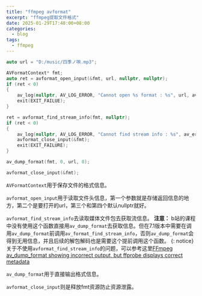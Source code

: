 ```yaml
---
title: "ffmpeg avformat"
excerpt: "ffmpeg提取文件格式"
date: 2025-01-29T17:40:00+08:00
categories:
  - blog
tags:
  - ffmpeg
---
```


```cpp
auto url = "D:/music/四季ノ唄.mp3";

AVFormatContext* fmt;
auto ret = avformat_open_input(&fmt, url, nullptr, nullptr);
if (ret < 0)
{
    av_log(nullptr, AV_LOG_ERROR, "Cannot open %s format : %s", url, av_err2str(ret));
    exit(EXIT_FAILUE);
}

ret = avformat_find_stream_info(fmt, nullptr);
if (ret < 0)
{
    av_log(nullptr, AV_LOG_ERROR, "Cannot find stream info : %s", av_err2str(ret));
    avformat_close_input(&fmt);
    exit(EXIT_FAILURE);
}

av_dump_format(fmt, 0, url, 0);

avformat_close_input(&fmt);
```

`AVFormatContext`用于保存文件的格式信息。

`avformat_open_input`用于读取文件头信息，第一个参数就是存储返回信息的地方，第二个是要打开的url，第三个和第四个默认nullptr就好。

`avformat_find_stream_info`去读取媒体文件包去获取流信息。
**注意：** b站的课程中没有使用这个函数直接用`av_dump_format`去获取信息。但在7.1版本中需要在调用`av_dump_format`前调用`av_format_find_stream_info`，否则`av_dump_format`会得到无用信息，并且后续的解包解码也是需要这个提前调用这个函数。
{: notice}
关于不使用`avformat_find_stream_info`的问题，可以参考这里[FFmpeg av_dump_format showing incorrect output, but ffprobe displays correct metadata][FFmpeg av_dump_format showing incorrect output, but ffprobe displays correct metadata]

`av_dump_format`用于直接输出格式信息。

`avformat_close_input`则是释放fmt资源防止资源泄露。

<!-- link -->
[FFmpeg av_dump_format showing incorrect output, but ffprobe displays correct metadata]: https://stackoverflow.com/questions/79396842/ffmpeg-av-dump-format-showing-incorrect-output-but-ffprobe-displays-correct-met/79397159#79397159